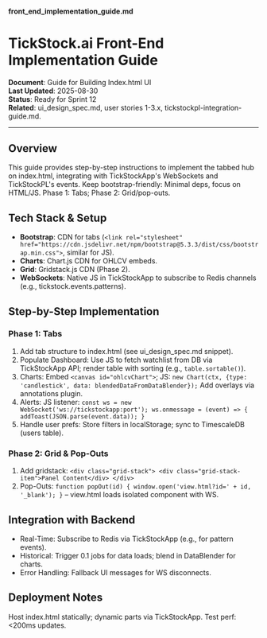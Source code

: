 #### front_end_implementation_guide.md

# TickStock.ai Front-End Implementation Guide

**Document**: Guide for Building Index.html UI  
**Last Updated**: 2025-08-30  
**Status**: Ready for Sprint 12  
**Related**: ui_design_spec.md, user stories 1-3.x, tickstockpl-integration-guide.md.

---

## Overview
This guide provides step-by-step instructions to implement the tabbed hub on index.html, integrating with TickStockApp's WebSockets and TickStockPL's events. Keep bootstrap-friendly: Minimal deps, focus on HTML/JS. Phase 1: Tabs; Phase 2: Grid/pop-outs.

## Tech Stack & Setup
- **Bootstrap**: CDN for tabs (`<link rel="stylesheet" href="https://cdn.jsdelivr.net/npm/bootstrap@5.3.3/dist/css/bootstrap.min.css">`, similar for JS).
- **Charts**: Chart.js CDN for OHLCV embeds.
- **Grid**: Gridstack.js CDN (Phase 2).
- **WebSockets**: Native JS in TickStockApp to subscribe to Redis channels (e.g., tickstock.events.patterns).

## Step-by-Step Implementation
### Phase 1: Tabs
1. Add tab structure to index.html (see ui_design_spec.md snippet).
2. Populate Dashboard: Use JS to fetch watchlist from DB via TickStockApp API; render table with sorting (e.g., `table.sortable()`).
3. Charts: Embed `<canvas id="ohlcvChart">`; JS: `new Chart(ctx, {type: 'candlestick', data: blendedDataFromDataBlender});` Add overlays via annotations plugin.
4. Alerts: JS listener: `const ws = new WebSocket('ws://tickstockapp:port'); ws.onmessage = (event) => { addToast(JSON.parse(event.data)); }`
5. Handle user prefs: Store filters in localStorage; sync to TimescaleDB (users table).

### Phase 2: Grid & Pop-Outs
1. Add gridstack: `<div class="grid-stack"> <div class="grid-stack-item">Panel Content</div> </div>`
2. Pop-Outs: `function popOut(id) { window.open('view.html?id=' + id, '_blank'); }` – view.html loads isolated component with WS.

## Integration with Backend
- Real-Time: Subscribe to Redis via TickStockApp (e.g., for pattern events).
- Historical: Trigger 0.1 jobs for data loads; blend in DataBlender for charts.
- Error Handling: Fallback UI messages for WS disconnects.

## Deployment Notes
Host index.html statically; dynamic parts via TickStockApp. Test perf: <200ms updates.
